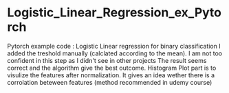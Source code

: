 # Logistic_Linear_Regression_ex_Pytorch

Pytorch example code : Logistic Linear regression for binary classification
I added the treshold manually (calclated according to the mean). I am not too confident in this step as I didn't see in other projects
The result seems correct and the algorithm give the best outcome.
Histogram Plot part is to visulize the features after normalization. It gives an idea wether there is a corrolation beteween features (method recommended in udemy course)


